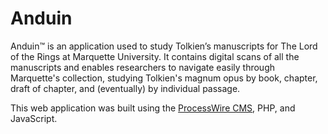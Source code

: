 # Anduin
Anduin™ is an application used to study Tolkien’s manuscripts for The Lord of the Rings at Marquette University. It contains digital scans of all the manuscripts and enables researchers to navigate easily through Marquette's collection, studying Tolkien's magnum opus by book, chapter, draft of chapter, and (eventually) by individual passage.

This web application was built using the [ProcessWire CMS](https://processwire.com/), PHP, and JavaScript.
